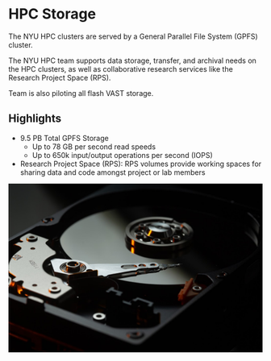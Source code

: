 # HPC Storage

The NYU HPC clusters are served by a General Parallel File System (GPFS) cluster. 

The NYU HPC team supports data storage, transfer, and archival needs on the HPC clusters, as well as collaborative research services like the Research Project Space (RPS).

Team is also piloting all flash VAST storage.

## Highlights
-   9.5 PB Total GPFS Storage
    -   Up to 78 GB per second read speeds
    -   Up to 650k input/output operations per second (IOPS)
-   Research Project Space (RPS): RPS volumes provide working spaces for sharing data and code amongst project or lab members

![disk drive image](./static/benjamin-lehman-GNyjCePVRs8-unsplash.jpg)
